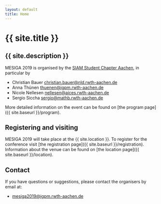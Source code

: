 ```yaml
---
layout: default
title: Home
---
```


# {{ site.title }}

## {{ site.description }}
<!-- <br> hosted at {{ site.location }} from 09.09.2019 until 11.09.2019 -->

MESIGA 2019 is organised by the
[SIAM Student Chapter Aachen](https://blog.rwth-aachen.de/siamsc/),
in particular by
- Christian Bauer <christian.bauer@nld.rwth-aachen.de>
- Anna Thünen <thuenen@igpm.rwth-aachen.de>
- Nicole Nellesen <nellesen@aices.rwth-aachen.de>
- Sergio Siccha <sergio@mathb.rwth-aachen.de>

More detailed information on the event can be found on [the program page]({{ site.baseurl }}/program).

## Registering and visiting

MESIGA 2019 will take place at the {{ site.location }}.
To register for the conference visit [the registration page]({{ site.baseurl }}/registration).
Information about the venue can be found on [the location page]({{ site.baseurl }}/location).

## Contact

If you have questions or suggestions, please contact the organisers by email at:

* [mesiga2019@igpm.rwth-aachen.de](mailto:mesiga2019@igpm.rwth-aachen.de)

<!-- ## Sponsors -->
<!--  -->
<!-- This FIXME is supported by FIXME. -->
